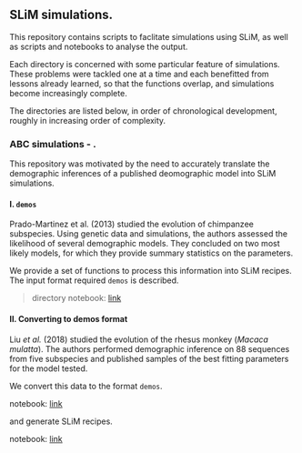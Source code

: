 ## SLiM simulations.

This repository contains scripts to faclitate simulations using SLiM, as well as scripts and notebooks to analyse the output.

Each directory is concerned with some particular feature of simulations. These problems were tackled one at a time and each benefitted from lessons already learned, so that the functions overlap, and simulations become increasingly complete.

The directories are listed below, in order of chronological development, roughly in increasing order of complexity.

### ABC simulations - .
This repository was motivated by the need to accurately translate the demographic inferences of a published deomographic model into SLiM simulations.

#### I. `demos`
Prado-Martinez et al. (2013) studied the evolution of chimpanzee subspecies. Using genetic data and simulations, the authors assessed the likelihood of several demographic models. They concluded on two most likely models, for which they provide summary statistics on the parameters.

We provide a set of functions to process this information into SLiM recipes. The input format required `demos` is described. 
    
> directory notebook: [link](https://github.com/SantosJGND/SLiM/tree/master/demos_ABC)

#### II. Converting to demos format
Liu _et al._ (2018) studied the evolution of the rhesus monkey (_Macaca mulatta_). The authors performed demographic inference on 88 sequences from five subspecies and published samples of the best fitting parameters for the model tested.

We convert this data to the format `demos`.

notebook: [link](https://github.com/SantosJGND/SLiM/tree/master/demos_ABChttps://nbviewer.jupyter.org/github/SantosJGND/SLiM/blob/master/Rhesus_Liu_2018/Parameter_input.ipynb)

and generate SLiM recipes.

notebook: [link](https://github.com/SantosJGND/SLiM/tree/master/demos_ABChttps://nbviewer.jupyter.org/github/SantosJGND/SLiM/blob/master/Rhesus_Liu_2018/ABC_demo.ipynb)
